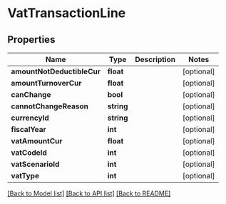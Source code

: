 # VatTransactionLine

## Properties
Name | Type | Description | Notes
------------ | ------------- | ------------- | -------------
**amountNotDeductibleCur** | **float** |  | [optional] 
**amountTurnoverCur** | **float** |  | [optional] 
**canChange** | **bool** |  | [optional] 
**cannotChangeReason** | **string** |  | [optional] 
**currencyId** | **string** |  | [optional] 
**fiscalYear** | **int** |  | [optional] 
**vatAmountCur** | **float** |  | [optional] 
**vatCodeId** | **int** |  | [optional] 
**vatScenarioId** | **int** |  | [optional] 
**vatType** | **int** |  | [optional] 

[[Back to Model list]](../README.md#documentation-for-models) [[Back to API list]](../README.md#documentation-for-api-endpoints) [[Back to README]](../README.md)


